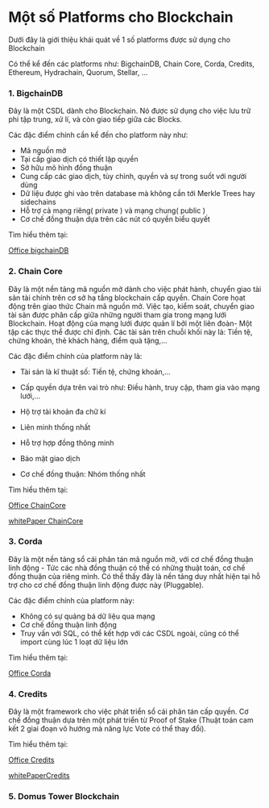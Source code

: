 # Một số Platforms cho Blockchain
Dưới đây là giới thiệu khái quát về 1 số platforms được sử dụng cho Blockchain

Có thể kể đến các platforms như: BigchainDB, Chain Core, Corda, Credits, Ethereum, Hydrachain, Quorum, Stellar, ...

### 1. BigchainDB

Đây là một CSDL dành cho Blockchain. Nó được sử dụng cho việc lưu trữ phi tập trung, xử lí, và còn giao tiếp giữa các Blocks. 

Các đặc điểm chính cần kể đến cho platform này như:

- Mã nguồn mở
- Tại cấp giao dịch có thiết lập quyền
- Sở hữu mô hình đồng thuận
- Cung cấp các giao dịch, tùy chỉnh, quyền và sự trong suốt với người  dùng
- Dữ liệu được ghi vào trên database mà không cần tới Merkle Trees hay sidechains
- Hỗ trợ cả mạng riêng( private ) và mạng chung( public )
- Cơ chế đồng thuận dựa trên các nút có quyền biểu quyết

Tìm hiểu thêm tại:

[Office bigchainDB]('https://www.bigchaindb.com/')

### 2. Chain Core

Đây là một nền tảng mã nguồn mở dành cho việc phát hành, chuyển giao tài sản tài chính trên cơ sở hạ tầng blockchain cấp quyền. Chain Core họat động trên giao thức Chain mã nguồn mở. Việc tạo, kiểm soát, chuyển giao tài sản được phân cấp giữa những người tham gia trong mạng lưới Blockchain. Hoạt động của mạng lưới được quản lí bởi một liên đoàn- Một tập các thực thể được chỉ định. Các tài sản trên chuỗi khối này là: Tiền tệ, chứng khoán, thẻ khách hàng, điểm quà tặng,...

Các đặc điểm chính của platform này là:

- Tài sản là kĩ thuật số: Tiền tệ, chứng khoán,...
- Cấp quyền dựa trên vai trò như: Điều hành, truy cập, tham gia vào mạng lưới,...
- Hộ trợ tài khoản đa chữ kí
- Liên minh thống nhất
- Hỗ trợ hợp đồng thông minh
- Bảo mật giao dịch

- Cơ chế đồng thuận: Nhóm thống nhất

Tìm hiểu thêm tại:

[Office ChainCore]('https://chain.com')

[whitePaper ChainCore]('https://chain.com/docs/protocol/papers/whitepaper')

### 3. Corda

Đây là một nền tảng sổ cái phân tán mã nguồn mở, với cơ chế đồng thuận linh động - Tức các nhà đồng thuận có thể có những thuật toán, cơ chế đồng thuận của riêng mình. Có thể thấy đây là nền tảng duy nhất hiện tại hỗ trợ cho cơ chế đồng thuận linh động được này (Pluggable).

Các đặc điểm chính của platform này:

- Không có sự quảng bá dữ liệu qua mạng
- Cơ chế đồng thuận linh động 
- Truy vấn với SQL, có thể kết hợp với các CSDL ngoài, cũng có thể import cùng lúc 1 loạt dữ liệu lớn


Tìm hiểu thêm tại:

[Office Corda]('https://www.corda.net')

### 4. Credits

Đây là một framework cho việc phát triển sổ cái phân tán cấp quyền. Cơ chế đồng thuận dựa trên một phát triển từ Proof of Stake (Thuật toán cam kết 2 giai đoạn vô hướng mà năng lực Vote có thể thay đổi).

Tìm hiểu thêm tại:

[Office Credits]('https://credits.works/')

[whitePaperCredits]('https://credits.readthedocs.io/en/latest/')

### 5. Domus Tower Blockchain




